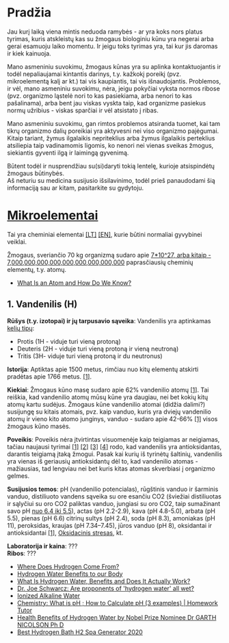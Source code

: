 # Pradžia

Jau kurį laiką viena mintis neduoda ramybės - ar yra koks nors platus tyrimas, kuris atskleistų kas su žmogaus biologiniu kūnu yra negerai arba gerai esamuoju laiko momentu. Ir jeigu toks tyrimas yra, tai kur jis daromas ir kiek kainuoja.  

Mano asmeniniu suvokimu, žmogaus kūnas yra su aplinka kontaktuojantis ir todėl nepaliaujamai kintantis darinys, t.y. kažkokį poreikį (pvz. mikroelementą kalį ar kt.) tai vis kaupiantis, tai vis išnaudojantis. Problemos, ir vėl, mano asmeniniu suvokimu, nėra, jeigu pokyčiai vyksta normos ribose (pvz. organizmo ląstelė nori to kas pasiekiama, arba nenori to kas pašalinama), arba bent jau viskas vyskta taip, kad organizme pasiekus normų užribius - viskas sparčiai ir vėl atsistato į ribas.  

Mano asmeniniu suvokimu, gan rimtos problemos atsiranda tuomet, kai tam tikrų organizmo dalių poreikiai yra aktyvesni nei viso organizmo pajėgumai. Kitaip tariant, žymus ilgalaikis nepriteklius arba žymus ilgalaikis perteklius atsiliepia taip vadinamomis ligomis, ko nenori nei vienas sveikas žmogus, siekiantis gyventi ilgą ir laimingą gyvenimą.  

Būtent todėl ir nusprendžiau su(si)daryti tokią lentelę, kurioje atsispindėtų žmogaus būtinybės.  
Aš neturiu su medicina susijusio išsilavinimo, todėl prieš panaudodami šią informaciją sau ar kitam, pasitarkite su gydytoju.  

# [Mikroelementai](https://www.ligos.lt/lt/terminai/mikroelementai/1770/) 

Tai yra cheminiai elementai [\[LT\]](https://lt.wikipedia.org/wiki/Periodin%C4%97_element%C5%B3_lentel%C4%97) [\[EN\]](https://en.wikipedia.org/wiki/Periodic_table), kurie būtini normaliai gyvybinei veiklai. 

Žmogaus, sveriančio 70 kg organizmą sudaro apie [7*10^27, arba kitaip - 7,000,000,000,000,000,000,000,000,000](https://education.jlab.org/qa/mathatom_04.html) paprasčiausių cheminių elementų, t.y. atomų. 

- [What Is an Atom and How Do We Know?](https://www.youtube.com/watch?v=LhveTGblGHY)



## 1. Vandenilis (H)

**Rūšys (t.y. izotopai) ir jų tarpusavio sąveika**:
Vandenilis yra aptinkamas [kelių tipų](https://lt.wikipedia.org/wiki/Vandenilis):  

- Protis (1H - viduje turi vieną protoną)
- Deuteris (2H - viduje turi vieną protoną ir vieną neutroną)
- Tritis (3H- viduje turi vieną protoną ir du neutronus)

**Istorija**: Aptiktas apie 1500 metus, rimčiau nuo kitų elementų atskirti pradėtas apie 1766 metus. [\[1\]](https://en.wikipedia.org/wiki/Timeline_of_chemical_element_discoveries).  

**Kiekiai**: Žmogaus kūno masę sudaro apie 62% vandenilio atomų [\[1\]](https://en.wikipedia.org/wiki/Composition_of_the_human_body). Tai reiškia, kad vandenilio atomų mūsų kūne yra daugiau, nei bet kokių kitų atomų kartu sudėjus. Žmogaus kūne vandenilio atomai (didžia dalimi?) susijungę su kitais atomais, pvz. kaip vanduo, kuris yra dviejų vandenilio atomų ir vieno kito atomo junginys, vanduo - sudaro apie 42-66% [\[1\]](https://en.wikipedia.org/wiki/Composition_of_the_human_body) visos žmogaus kūno masės.  

**Poveikis**:
Poveikis nėra įtvirtintas visuomenėje kaip teigiamas ar neigiamas, tačiau naujausi tyrimai  [\[1\]](https://www.ncbi.nlm.nih.gov/pmc/articles/PMC5223313/) [\[2\]](https://pubmed.ncbi.nlm.nih.gov/17486089/) [\[3\]](https://www.nature.com/articles/s41598-018-26388-3) [\[4\]](https://www.ncbi.nlm.nih.gov/pmc/articles/PMC6607864/) rodo, kad vandenilis yra antioksidantas, darantis teigiamą įtaką žmogui. Pasak kai kurių iš tyrinėtų šaltinių, vandenilis yra vienas iš geriausių antioksidantų dėl to, kad vandenilio atomas - mažiausias, tad lengviau nei bet kuris kitas atomas skverbiasi į organizmo gelmes.

**Susijusios temos**:
pH (vandenilio potencialas), rūgštinis vanduo ir šarminis vanduo, distiliuoto vandens sąveika su ore esančiu CO2 (šviežiai distiliuotas ir sąlyčiui su oro CO2 paliktas vanduo, jungiasi su oro CO2, taip sumažinant savo pH [nuo 6.4 iki 5.5](https://lt.wikipedia.org/wiki/Vandenilio_potencialas)), actas (pH 2.2-2.9), kava (pH 4.8-5.0), arbata (pH 5.5), pienas (pH 6.6) citrinų sultys (pH 2.4), soda (pH 8.3), amoniakas (pH 11), peroksidas, kraujas (pH 7.34–7.45), jūros vanduo (pH 8), oksidantai ir antioksidantai [\[1\]](https://en.wikipedia.org/wiki/Oxidizing_agent), [Oksidacinis stresas](https://www.pasveik.lt/lt/sveikatos-ir-medicinos-naujienos/oksidacinis-stresas/74208/), kt.
  
**Laboratorija ir kaina**: ???  
**Ribos**:  ???  

- [Where Does Hydrogen Come From?](https://www.youtube.com/watch?v=Jro6uEaWfTg)
- [Hydrogen Water Benefits to our Body](https://www.youtube.com/watch?v=MKOUqar8AG0)
- [What Is Hydrogen Water, Benefits and Does It Actually Work?](https://www.youtube.com/watch?v=7ZO99UlkDNU)
- [Dr. Joe Schwarcz: Are proponents of 'hydrogen water' all wet?](https://www.youtube.com/watch?v=QERsU1Aq1Kw)
- [Ionized Alkaline Water](https://www.youtube.com/watch?v=6vWNmGHc6xs)
- [Chemistry: What is pH ; How to Calculate pH (3 examples) | Homework Tutor](https://www.youtube.com/watch?v=9NK2ZQnhoCI)
- [Health Benefits of Hydrogen Water by Nobel Prize Nominee Dr GARTH NICOLSON Ph D](https://www.youtube.com/watch?v=D7aDB7pKYiM)
- [Best Hydrogen Bath H2 Spa Generator 2020](https://medium.com/@h2lifeme/hydrogen-bath-generator-h2-spa-2019-sale-973c0e032b7e)


